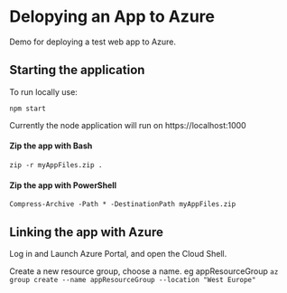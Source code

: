 # Delopying an App to Azure

Demo for deploying a test web app to Azure.

## Starting the application

To run locally use:

`npm start`

Currently the node application will run on https://localhost:1000

#### Zip the app with Bash
`zip -r myAppFiles.zip .`
#### Zip the app with PowerShell
`Compress-Archive -Path * -DestinationPath myAppFiles.zip`


## Linking the app with Azure

Log in and Launch Azure Portal, and open the Cloud Shell.

Create a new resource group, choose a name. eg appResourceGroup
`az group create --name appResourceGroup --location "West Europe"`








